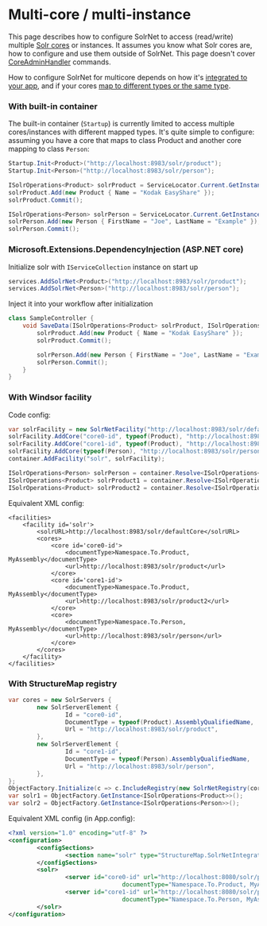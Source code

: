 # Multi-core / multi-instance

This page describes how to configure SolrNet to access (read/write) multiple [Solr cores](http://wiki.apache.org/solr/CoreAdmin) or instances. It assumes you know what Solr cores are, how to configure and use them outside of SolrNet. This page doesn't cover [CoreAdminHandler](http://wiki.apache.org/solr/CoreAdmin#CoreAdminHandler) commands.

How to configure SolrNet for multicore depends on how it's [integrated to your app](Initialization.md), and if your cores [map to different types or the same type](Mapping.md).

### With built-in container

The built-in container (`Startup`) is currently limited to access multiple cores/instances with different mapped types. It's quite simple to configure: assuming you have a core that maps to class Product and another core mapping to class `Person`:

```C#
Startup.Init<Product>("http://localhost:8983/solr/product");
Startup.Init<Person>("http://localhost:8983/solr/person");

ISolrOperations<Product> solrProduct = ServiceLocator.Current.GetInstance<ISolrOperations<Product>>();
solrProduct.Add(new Product { Name = "Kodak EasyShare" });
solrProduct.Commit();

ISolrOperations<Person> solrPerson = ServiceLocator.Current.GetInstance<ISolrOperations<Person>>();
solrPerson.Add(new Person { FirstName = "Joe", LastName = "Example" });
solrPerson.Commit();
```

### Microsoft.Extensions.DependencyInjection (ASP.NET core)
Initialize solr with  `IServiceCollection` instance on start up

``` C#
services.AddSolrNet<Product>("http://localhost:8983/solr/product");
services.AddSolrNet<Person>("http://localhost:8983/solr/person");
```

Inject it into your workflow after initialization
``` C#
class SampleController {
    void SaveData(ISolrOperations<Product> solrProduct, ISolrOperations<Person> solrPerson) {
        solrProduct.Add(new Product { Name = "Kodak EasyShare" });
        solrProduct.Commit();

        solrPerson.Add(new Person { FirstName = "Joe", LastName = "Example" });
        solrPerson.Commit();
    }
}
```

### With Windsor facility
Code config:

```C#
var solrFacility = new SolrNetFacility("http://localhost:8983/solr/defaultCore");
solrFacility.AddCore("core0-id", typeof(Product), "http://localhost:8983/solr/product");
solrFacility.AddCore("core1-id", typeof(Product), "http://localhost:8983/solr/product2");
solrFacility.AddCore(typeof(Person), "http://localhost:8983/solr/person"); // no need to set an explicit ID since it's the only core for Person
container.AddFacility("solr", solrFacility);

ISolrOperations<Person> solrPerson = container.Resolve<ISolrOperations<Person>>();
ISolrOperations<Product> solrProduct1 = container.Resolve<ISolrOperations<Product>>("core0-id"); // use proper Windsor service overrides instead of resolving like this
ISolrOperations<Product> solrProduct2 = container.Resolve<ISolrOperations<Product>>("core1-id");
```

Equivalent XML config:

```
<facilities>
    <facility id='solr'>
        <solrURL>http://localhost:8983/solr/defaultCore</solrURL>
        <cores>
            <core id='core0-id'>
                <documentType>Namespace.To.Product, MyAssembly</documentType>
                <url>http://localhost:8983/solr/product</url>
            </core>
            <core id='core1-id'>
                <documentType>Namespace.To.Product, MyAssembly</documentType>
                <url>http://localhost:8983/solr/product2</url>
            </core>
            <core>
                <documentType>Namespace.To.Person, MyAssembly</documentType>
                <url>http://localhost:8983/solr/person</url>
            </core>
        </cores>
    </facility>
</facilities>
```

### With StructureMap registry

```C#
var cores = new SolrServers {
        new SolrServerElement {
                Id = "core0-id",
                DocumentType = typeof(Product).AssemblyQualifiedName,
                Url = "http://localhost:8983/solr/product",
        },
        new SolrServerElement {
                Id = "core1-id",
                DocumentType = typeof(Person).AssemblyQualifiedName,
                Url = "http://localhost:8983/solr/person",
        },
};
ObjectFactory.Initialize(c => c.IncludeRegistry(new SolrNetRegistry(cores)));
var solr1 = ObjectFactory.GetInstance<ISolrOperations<Product>>();
var solr2 = ObjectFactory.GetInstance<ISolrOperations<Person>>();
```

Equivalent XML config (in App.config):

```xml
<?xml version="1.0" encoding="utf-8" ?>
<configuration>
        <configSections>
                <section name="solr" type="StructureMap.SolrNetIntegration.Config.SolrConfigurationSection, StructureMap.SolrNetIntegration" />
        </configSections>
        <solr>
                <server id="core0-id" url="http://localhost:8080/solr/product" 
                                documentType="Namespace.To.Product, MyAssembly" />
                <server id="core1-id" url="http://localhost:8080/solr/person"
                                documentType="Namespace.To.Person, MyAssembly" />
        </solr>
</configuration>
```
